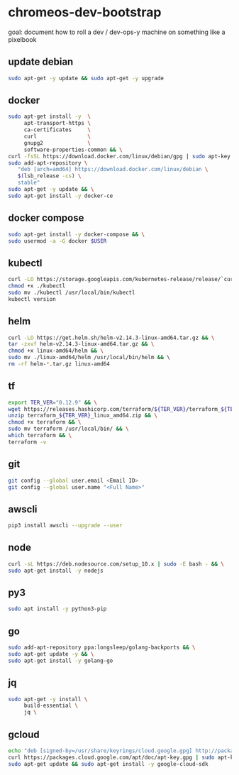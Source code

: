 # chromeos-dev-bootstrap
goal: document how to roll a dev / dev-ops-y machine on something like a pixelbook

## update debian
```bash
sudo apt-get -y update && sudo apt-get -y upgrade
```

## docker
```sh
sudo apt-get install -y  \
     apt-transport-https \
     ca-certificates     \
     curl                \
     gnupg2              \
     software-properties-common && \
curl -fsSL https://download.docker.com/linux/debian/gpg | sudo apt-key add - && \
sudo add-apt-repository \
   "deb [arch=amd64] https://download.docker.com/linux/debian \
   $(lsb_release -cs) \
   stable"
sudo apt-get -y update && \
sudo apt-get install -y docker-ce
```

## docker compose
```sh
sudo apt-get install -y docker-compose && \
sudo usermod -a -G docker $USER
```

## kubectl 
```sh
curl -LO https://storage.googleapis.com/kubernetes-release/release/`curl -s https://storage.googleapis.com/kubernetes-release/release/stable.txt`/bin/linux/amd64/kubectl
chmod +x ./kubectl
sudo mv ./kubectl /usr/local/bin/kubectl
kubectl version
```

## helm 
```sh 
curl -LO https://get.helm.sh/helm-v2.14.3-linux-amd64.tar.gz && \
tar -zxvf helm-v2.14.3-linux-amd64.tar.gz && \
chmod +x linux-amd64/helm && \
sudo mv ./linux-amd64/helm /usr/local/bin/helm && \ 
rm -rf helm-*.tar.gz linux-amd64
```

## tf
```sh
export TER_VER="0.12.9" && \
wget https://releases.hashicorp.com/terraform/${TER_VER}/terraform_${TER_VER}_linux_amd64.zip && \
unzip terraform_${TER_VER}_linux_amd64.zip && \
chmod +x terraform && \
sudo mv terraform /usr/local/bin/ && \
which terraform && \
terraform -v
```

## git
```sh
git config --global user.email <Email ID>
git config --global user.name "<Full Name>"
```

## awscli
```sh
pip3 install awscli --upgrade --user
```

##  node
```sh
curl -sL https://deb.nodesource.com/setup_10.x | sudo -E bash - && \
sudo apt-get install -y nodejs
```

## py3
```sh
sudo apt install -y python3-pip
```

## go
```sh
sudo add-apt-repository ppa:longsleep/golang-backports && \
sudo apt-get update -y && \
sudo apt-get install -y golang-go
```

## jq
```sh
sudo apt-get -y install \
     build-essential \
     jq \
```

## gcloud
```sh
echo "deb [signed-by=/usr/share/keyrings/cloud.google.gpg] http://packages.cloud.google.com/apt cloud-sdk main" | sudo tee -a /etc/apt/sources.list.d/google-cloud-sdk.list && \ 
curl https://packages.cloud.google.com/apt/doc/apt-key.gpg | sudo apt-key --keyring /usr/share/keyrings/cloud.google.gpg add - && \
sudo apt-get update && sudo apt-get install -y google-cloud-sdk
```
